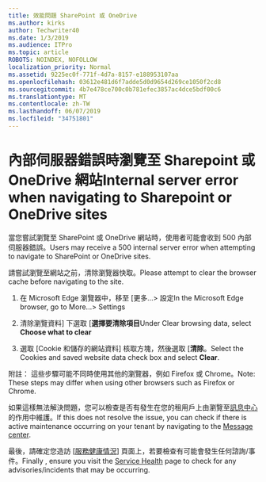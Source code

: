 ```yaml
---
title: 效能問題 SharePoint 或 OneDrive
ms.author: kirks
author: Techwriter40
ms.date: 1/3/2019
ms.audience: ITPro
ms.topic: article
ROBOTS: NOINDEX, NOFOLLOW
localization_priority: Normal
ms.assetid: 9225ec0f-771f-4d7a-8157-e188953107aa
ms.openlocfilehash: 03612e481d6f7adde5d0d9654d269ce1050f2cd8
ms.sourcegitcommit: 4b7e478ce700c0b781efec3857ac4dce5bdf00c6
ms.translationtype: MT
ms.contentlocale: zh-TW
ms.lasthandoff: 06/07/2019
ms.locfileid: "34751801"
---
```

# <a name="internal-server-error-when-navigating-to-sharepoint-or-onedrive-sites"></a><span data-ttu-id="a2fd5-102">內部伺服器錯誤時瀏覽至 Sharepoint 或 OneDrive 網站</span><span class="sxs-lookup"><span data-stu-id="a2fd5-102">Internal server error when navigating to Sharepoint or OneDrive sites</span></span>

<span data-ttu-id="a2fd5-103">當您嘗試瀏覽至 SharePoint 或 OneDrive 網站時，使用者可能會收到 500 內部伺服器錯誤。</span><span class="sxs-lookup"><span data-stu-id="a2fd5-103">Users may receive a 500 internal server error when attempting to navigate to SharePoint or OneDrive sites.</span></span> 

<span data-ttu-id="a2fd5-104">請嘗試瀏覽至網站之前，清除瀏覽器快取。</span><span class="sxs-lookup"><span data-stu-id="a2fd5-104">Please attempt to clear the browser cache before navigating to the site.</span></span>


1. <span data-ttu-id="a2fd5-105">在 Microsoft Edge 瀏覽器中，移至 [更多...> 設定</span><span class="sxs-lookup"><span data-stu-id="a2fd5-105">In the Microsoft Edge browser, go to More...> Settings</span></span>

2. <span data-ttu-id="a2fd5-106">清除瀏覽資料] 下選取 [**選擇要清除項目**</span><span class="sxs-lookup"><span data-stu-id="a2fd5-106">Under Clear browsing data, select **Choose what to clear**</span></span>

3. <span data-ttu-id="a2fd5-107">選取 [Cookie 和儲存的網站資料] 核取方塊，然後選取 [**清除**。</span><span class="sxs-lookup"><span data-stu-id="a2fd5-107">Select the Cookies and saved website data check box and select **Clear**.</span></span>

<span data-ttu-id="a2fd5-108">附註： 這些步驟可能不同時使用其他的瀏覽器，例如 Firefox 或 Chrome。</span><span class="sxs-lookup"><span data-stu-id="a2fd5-108">Note: These steps may differ when using other browsers such as Firefox or Chrome.</span></span>

<span data-ttu-id="a2fd5-109">如果這樣無法解決問題，您可以檢查是否有發生在您的租用戶上由瀏覽至[訊息中心](https://portal.office.com/adminportal/home#/MessageCenter)的作用中維護。</span><span class="sxs-lookup"><span data-stu-id="a2fd5-109">If this does not resolve the issue, you can check if there is active maintenance occurring on your tenant by navigating to the [Message center](https://portal.office.com/adminportal/home#/MessageCenter).</span></span>

<span data-ttu-id="a2fd5-110">最後，請確定您造訪 [[服務健康情況](https://portal.office.com/adminportal/home#/servicehealth)] 頁面上，若要檢查有可能會發生任何諮詢/事件。</span><span class="sxs-lookup"><span data-stu-id="a2fd5-110">Finally , ensure you visit the [Service Health](https://portal.office.com/adminportal/home#/servicehealth) page to check for any advisories/incidents that may be occurring.</span></span>

